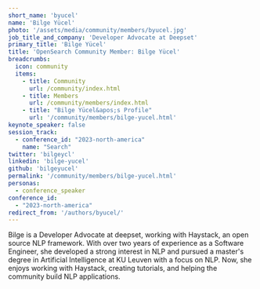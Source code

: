 ```yaml
---
short_name: 'byucel'
name: 'Bilge Yücel'
photo: '/assets/media/community/members/byucel.jpg'
job_title_and_company: 'Developer Advocate at Deepset'
primary_title: 'Bilge Yücel'
title: 'OpenSearch Community Member: Bilge Yücel'
breadcrumbs:
  icon: community
  items:
    - title: Community
      url: /community/index.html
    - title: Members
      url: /community/members/index.html
    - title: "Bilge Yücel&apos;s Profile"
      url: '/community/members/bilge-yucel.html'
keynote_speaker: false
session_track: 
  - conference_id: "2023-north-america"
    name: "Search"
twitter: 'bilgeycl'
linkedin: 'bilge-yucel'
github: 'bilgeyucel'
permalink: '/community/members/bilge-yucel.html'
personas:
  - conference_speaker
conference_id:
  - "2023-north-america"
redirect_from: '/authors/byucel/'
---
```


Bilge is a Developer Advocate at deepset, working with Haystack, an open source NLP framework. With over two years of experience as a Software Engineer, she developed a strong interest in NLP and pursued a master's degree in Artificial Intelligence at KU Leuven with a focus on NLP. Now, she enjoys working with Haystack, creating tutorials, and helping the community build NLP applications.


